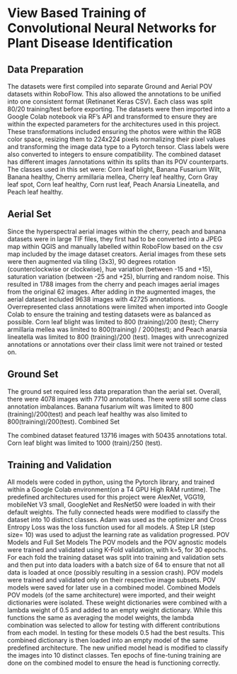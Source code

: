 # View Based Training of Convolutional Neural Networks for Plant Disease Identification

## Data Preparation

The datasets were first compiled into separate Ground and Aerial POV datasets within RoboFlow. This also allowed the annotations to be unified into one consistent format (Retinanet Keras CSV). Each class was split 80/20 training/test before exporting. The datasets were then imported into a Google Colab notebook via RF’s API and transformed to ensure they are within the expected parameters for the architectures used in this project. These transformations included ensuring the photos were within the RGB color space, resizing them to 224x224 pixels normalizing their pixel values and transforming the image data type to a Pytorch tensor. Class labels were also converted to integers to ensure compatibility. The combined dataset has different images /annotations within its splits than its POV counterparts. The classes used in this set were: Corn leaf blight, Banana Fusarium Wilt, Banana healthy, Cherry armillaria mellea, Cherry leaf healthy, Corn Gray leaf spot, Corn leaf healthy, Corn rust leaf, Peach Anarsia Lineatella, and Peach leaf healthy.

## Aerial Set

Since the hyperspectral aerial images within the cherry, peach and banana datasets were in large TIF files, they first had to be converted into a JPEG map within QGIS and manually labelled within RoboFlow based on the csv map included by the image dataset creators. Aerial images from these sets were then augmented via tiling (3x3), 90 degrees rotation (counterclockwise or clockwise), hue variation (between -15 and +15), saturation variation (between -25 and +25), blurring and random noise. This resulted in 1788 images from the cherry and peach images aerial images from the original 62 images. 
After adding in the augmented images, the aerial dataset included 9638 images with 42725 annotations. Overrepresented class annotations were limited when imported into Google Colab to ensure the training and testing datasets were as balanced as possible. Corn leaf blight was limited to 800 (training)/200 (test); Cherry armillaria mellea was limited to 800(training) / 200(test); and Peach anarsia lineatella was limited to 800 (training)/200 (test). Images with unrecognized annotations or annotations over their class limit were not trained or tested on. 

## Ground Set

The ground set required less data preparation than the aerial set. Overall, there were 4078 images with 7710 annotations. There were still some class annotation imbalances. Banana fusarium wilt was limited to 800 (training)/200(test) and peach leaf healthy was also limited to 800(training)/200(test).
Combined Set

The combined dataset featured 13716 images with 50435 annotations total. Corn leaf blight was limited to 1000 (train)/250 (test).

## Training and Validation

All models were coded in python, using the Pytorch library, and trained within a Google Colab environment(on a T4 GPU High RAM runtime). The predefined architectures used for this project were AlexNet, VGG19, mobileNet V3 small, GoogleNet and ResNet50 were loaded in with their default weights. The fully connected heads were modified to classify the dataset into 10 distinct classes. Adam was used as the optimizer and Cross Entropy Loss was the loss function used for all models. A Step LR (step size= 10) was used to adjust the learning rate as validation progressed.
POV Models and Full Set Models
The POV models and the POV agnostic models were trained and validated using K-Fold validation, with k=5, for 30 epochs. For each fold the training dataset was split into training and validation sets and then put into data loaders with a batch size of 64 to ensure that not all data is loaded at once (possibly resulting in a session crash). POV models were trained and validated only on their respective image subsets. POV models were saved for later use in a combined model.
Combined Models
POV models (of the same architecture) were imported, and their weight dictionaries were isolated. These weight dictionaries were combined with a lambda weight of 0.5 and added to an empty weight dictionary. While this functions the same as averaging the model weights, the lambda combination was selected to allow for testing with different contributions from each model. In testing for these models 0.5 had the best results. This combined dictionary is then loaded into an empty model of the same predefined architecture. The new unified model head is modified to classify the images into 10 distinct classes. Ten epochs of fine-tuning training are done on the combined model to ensure the head is functioning correctly.
